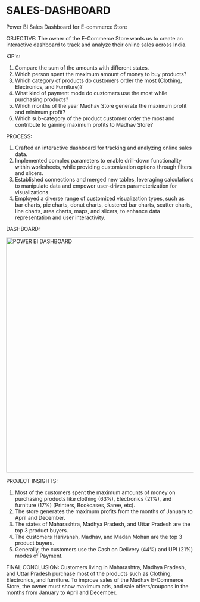 # SALES-DASHBOARD
Power BI Sales Dashboard for E-commerce Store

OBJECTIVE:
The owner of the E-Commerce Store wants us to create an interactive dashboard to track and analyze their online sales across India.

KIP's:
1. Compare the sum of the amounts with different states.
2. Which person spent the maximum amount of money to buy products?
3. Which category of products do customers order the most (Clothing, Electronics, and Furniture)?
4. What kind of payment mode do customers use the most while purchasing products?
5. Which months of the year Madhav Store generate the maximum profit and minimum profit?
6. Which sub-category of the product customer order the most and contribute to gaining maximum profits to Madhav Store?

PROCESS:
1. Crafted an interactive dashboard for tracking and analyzing online sales data.
2. Implemented complex parameters to enable drill-down functionality within worksheets, while providing customization options through filters and slicers.
3. Established connections and merged new tables, leveraging calculations to manipulate data and empower user-driven parameterization for visualizations.
4. Employed a diverse range of customized visualization types, such as bar charts, pie charts, donut charts, clustered bar charts, scatter charts, line charts, area charts, 
   maps, and slicers, to enhance data representation and user interactivity.

DASHBOARD:

<img width="632" alt="POWER BI DASHBOARD" src="https://github.com/saumyasinghcs/SALES-DASHBOARD/assets/114850422/7e985f52-8d75-49a3-ba1e-fe83c8b866d0">

PROJECT INSIGHTS:
1. Most of the customers spent the maximum amounts of money on purchasing products like clothing (63%), Electronics (21%), and furniture (17%) (Printers, Bookcases, Saree, 
   etc).
2. The store generates the maximum profits from the months of January to April and December.
3. The states of Maharashtra, Madhya Pradesh, and Uttar Pradesh are the top 3 product buyers.
4. The customers Harivansh, Madhav, and Madan Mohan are the top 3 product buyers.
5. Generally, the customers use the Cash on Delivery (44%) and UPI (21%) modes of Payment.

FINAL CONCLUSION:
Customers living in Maharashtra, Madhya Pradesh, and Uttar Pradesh purchase most of the products such as Clothing, Electronics, and furniture. To improve sales of the Madhav E-Commerce Store, the owner must show maximum ads, and sale offers/coupons in the months from January to April and December.


